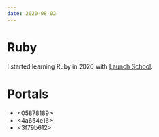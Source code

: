 ```yaml
---
date: 2020-08-02
---
```


# Ruby

I started learning Ruby in 2020 with [Launch
School](https://launchschool.com/).


# Portals

* <05878189>
* <4a654e16>
* <3f79b612>
